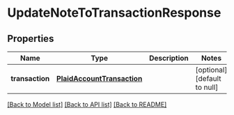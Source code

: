 # UpdateNoteToTransactionResponse
## Properties

| Name | Type | Description | Notes |
|------------ | ------------- | ------------- | -------------|
| **transaction** | [**PlaidAccountTransaction**](PlaidAccountTransaction.md) |  | [optional] [default to null] |

[[Back to Model list]](../README.md#documentation-for-models) [[Back to API list]](../README.md#documentation-for-api-endpoints) [[Back to README]](../README.md)

